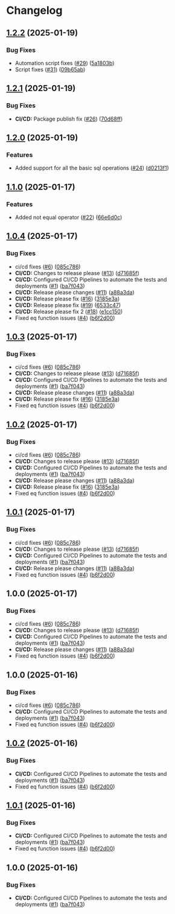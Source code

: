 # Changelog

## [1.2.2](https://github.com/Shanaka11/drizzle-query-helper/compare/v1.2.1...v1.2.2) (2025-01-19)


### Bug Fixes

* Automation script fixes ([#29](https://github.com/Shanaka11/drizzle-query-helper/issues/29)) ([5a1803b](https://github.com/Shanaka11/drizzle-query-helper/commit/5a1803bb3bfcad81f0051f73f60279017febbb80))
* Script fixes ([#31](https://github.com/Shanaka11/drizzle-query-helper/issues/31)) ([09b65ab](https://github.com/Shanaka11/drizzle-query-helper/commit/09b65ab76f641b59b9f9465d759f08af27e6a692))

## [1.2.1](https://github.com/Shanaka11/drizzle-query-helper/compare/v1.2.0...v1.2.1) (2025-01-19)


### Bug Fixes

* **CI/CD:** Package publish fix ([#26](https://github.com/Shanaka11/drizzle-query-helper/issues/26)) ([70d68ff](https://github.com/Shanaka11/drizzle-query-helper/commit/70d68fff08fea27e0934186b83b7cafea8ad16ea))

## [1.2.0](https://github.com/Shanaka11/drizzle-query-helper/compare/v1.1.0...v1.2.0) (2025-01-19)


### Features

* Added support for all the basic sql operations ([#24](https://github.com/Shanaka11/drizzle-query-helper/issues/24)) ([d0213f1](https://github.com/Shanaka11/drizzle-query-helper/commit/d0213f1d01e040246fce9410e609f295a7b1593f))

## [1.1.0](https://github.com/Shanaka11/drizzle-query-helper/compare/v1.0.4...v1.1.0) (2025-01-17)


### Features

* Added not equal operator ([#22](https://github.com/Shanaka11/drizzle-query-helper/issues/22)) ([66e6d0c](https://github.com/Shanaka11/drizzle-query-helper/commit/66e6d0cbc21ae89040a5b16a2bb70f7a8048dd8d))

## [1.0.4](https://github.com/Shanaka11/drizzle-query-helper/compare/v1.0.3...v1.0.4) (2025-01-17)


### Bug Fixes

* ci/cd fixes ([#6](https://github.com/Shanaka11/drizzle-query-helper/issues/6)) ([085c786](https://github.com/Shanaka11/drizzle-query-helper/commit/085c786da8160816cb89de158620a9fddffd8308))
* **CI/CD:** Changes to release please ([#13](https://github.com/Shanaka11/drizzle-query-helper/issues/13)) ([d71685f](https://github.com/Shanaka11/drizzle-query-helper/commit/d71685f20a1d3f10306a8ba4a9b19e5a60b61543))
* **CI/CD:** Configured CI/CD Pipelines to automate the tests and deployments ([#1](https://github.com/Shanaka11/drizzle-query-helper/issues/1)) ([ba7f043](https://github.com/Shanaka11/drizzle-query-helper/commit/ba7f043bafd962af15fa581715957aac71f36295))
* **CI/CD:** Release please changes ([#11](https://github.com/Shanaka11/drizzle-query-helper/issues/11)) ([a88a3da](https://github.com/Shanaka11/drizzle-query-helper/commit/a88a3daaf53e9ce7e099e203ecfa464a25fc00c4))
* **CI/CD:** Release please fix ([#16](https://github.com/Shanaka11/drizzle-query-helper/issues/16)) ([3185e3a](https://github.com/Shanaka11/drizzle-query-helper/commit/3185e3a06f9771e53ce5ef8909fa3601220961e2))
* **CI/CD:** Release please fix ([#19](https://github.com/Shanaka11/drizzle-query-helper/issues/19)) ([6533c47](https://github.com/Shanaka11/drizzle-query-helper/commit/6533c472424ce1b0c7eb68364112d8c6c47d6e75))
* **CI/CD:** Release please fix 2 ([#18](https://github.com/Shanaka11/drizzle-query-helper/issues/18)) ([e1cc150](https://github.com/Shanaka11/drizzle-query-helper/commit/e1cc150f9c2ac8d84d2cc04b3a983cca6cd5a01a))
* Fixed eq function issues ([#4](https://github.com/Shanaka11/drizzle-query-helper/issues/4)) ([b6f2d00](https://github.com/Shanaka11/drizzle-query-helper/commit/b6f2d00bb6cbbdfbdab611956f57e4cd7ece2335))

## [1.0.3](https://github.com/Shanaka11/drizzle-query-helper/compare/v1.0.2...v1.0.3) (2025-01-17)


### Bug Fixes

* ci/cd fixes ([#6](https://github.com/Shanaka11/drizzle-query-helper/issues/6)) ([085c786](https://github.com/Shanaka11/drizzle-query-helper/commit/085c786da8160816cb89de158620a9fddffd8308))
* **CI/CD:** Changes to release please ([#13](https://github.com/Shanaka11/drizzle-query-helper/issues/13)) ([d71685f](https://github.com/Shanaka11/drizzle-query-helper/commit/d71685f20a1d3f10306a8ba4a9b19e5a60b61543))
* **CI/CD:** Configured CI/CD Pipelines to automate the tests and deployments ([#1](https://github.com/Shanaka11/drizzle-query-helper/issues/1)) ([ba7f043](https://github.com/Shanaka11/drizzle-query-helper/commit/ba7f043bafd962af15fa581715957aac71f36295))
* **CI/CD:** Release please changes ([#11](https://github.com/Shanaka11/drizzle-query-helper/issues/11)) ([a88a3da](https://github.com/Shanaka11/drizzle-query-helper/commit/a88a3daaf53e9ce7e099e203ecfa464a25fc00c4))
* **CI/CD:** Release please fix ([#16](https://github.com/Shanaka11/drizzle-query-helper/issues/16)) ([3185e3a](https://github.com/Shanaka11/drizzle-query-helper/commit/3185e3a06f9771e53ce5ef8909fa3601220961e2))
* Fixed eq function issues ([#4](https://github.com/Shanaka11/drizzle-query-helper/issues/4)) ([b6f2d00](https://github.com/Shanaka11/drizzle-query-helper/commit/b6f2d00bb6cbbdfbdab611956f57e4cd7ece2335))

## [1.0.2](https://github.com/Shanaka11/drizzle-query-helper/compare/v1.0.1...v1.0.2) (2025-01-17)


### Bug Fixes

* ci/cd fixes ([#6](https://github.com/Shanaka11/drizzle-query-helper/issues/6)) ([085c786](https://github.com/Shanaka11/drizzle-query-helper/commit/085c786da8160816cb89de158620a9fddffd8308))
* **CI/CD:** Changes to release please ([#13](https://github.com/Shanaka11/drizzle-query-helper/issues/13)) ([d71685f](https://github.com/Shanaka11/drizzle-query-helper/commit/d71685f20a1d3f10306a8ba4a9b19e5a60b61543))
* **CI/CD:** Configured CI/CD Pipelines to automate the tests and deployments ([#1](https://github.com/Shanaka11/drizzle-query-helper/issues/1)) ([ba7f043](https://github.com/Shanaka11/drizzle-query-helper/commit/ba7f043bafd962af15fa581715957aac71f36295))
* **CI/CD:** Release please changes ([#11](https://github.com/Shanaka11/drizzle-query-helper/issues/11)) ([a88a3da](https://github.com/Shanaka11/drizzle-query-helper/commit/a88a3daaf53e9ce7e099e203ecfa464a25fc00c4))
* **CI/CD:** Release please fix ([#16](https://github.com/Shanaka11/drizzle-query-helper/issues/16)) ([3185e3a](https://github.com/Shanaka11/drizzle-query-helper/commit/3185e3a06f9771e53ce5ef8909fa3601220961e2))
* Fixed eq function issues ([#4](https://github.com/Shanaka11/drizzle-query-helper/issues/4)) ([b6f2d00](https://github.com/Shanaka11/drizzle-query-helper/commit/b6f2d00bb6cbbdfbdab611956f57e4cd7ece2335))

## [1.0.1](https://github.com/Shanaka11/drizzle-query-helper/compare/v1.0.0...v1.0.1) (2025-01-17)


### Bug Fixes

* ci/cd fixes ([#6](https://github.com/Shanaka11/drizzle-query-helper/issues/6)) ([085c786](https://github.com/Shanaka11/drizzle-query-helper/commit/085c786da8160816cb89de158620a9fddffd8308))
* **CI/CD:** Changes to release please ([#13](https://github.com/Shanaka11/drizzle-query-helper/issues/13)) ([d71685f](https://github.com/Shanaka11/drizzle-query-helper/commit/d71685f20a1d3f10306a8ba4a9b19e5a60b61543))
* **CI/CD:** Configured CI/CD Pipelines to automate the tests and deployments ([#1](https://github.com/Shanaka11/drizzle-query-helper/issues/1)) ([ba7f043](https://github.com/Shanaka11/drizzle-query-helper/commit/ba7f043bafd962af15fa581715957aac71f36295))
* **CI/CD:** Release please changes ([#11](https://github.com/Shanaka11/drizzle-query-helper/issues/11)) ([a88a3da](https://github.com/Shanaka11/drizzle-query-helper/commit/a88a3daaf53e9ce7e099e203ecfa464a25fc00c4))
* Fixed eq function issues ([#4](https://github.com/Shanaka11/drizzle-query-helper/issues/4)) ([b6f2d00](https://github.com/Shanaka11/drizzle-query-helper/commit/b6f2d00bb6cbbdfbdab611956f57e4cd7ece2335))

## 1.0.0 (2025-01-17)


### Bug Fixes

* ci/cd fixes ([#6](https://github.com/Shanaka11/drizzle-query-helper/issues/6)) ([085c786](https://github.com/Shanaka11/drizzle-query-helper/commit/085c786da8160816cb89de158620a9fddffd8308))
* **CI/CD:** Changes to release please ([#13](https://github.com/Shanaka11/drizzle-query-helper/issues/13)) ([d71685f](https://github.com/Shanaka11/drizzle-query-helper/commit/d71685f20a1d3f10306a8ba4a9b19e5a60b61543))
* **CI/CD:** Configured CI/CD Pipelines to automate the tests and deployments ([#1](https://github.com/Shanaka11/drizzle-query-helper/issues/1)) ([ba7f043](https://github.com/Shanaka11/drizzle-query-helper/commit/ba7f043bafd962af15fa581715957aac71f36295))
* **CI/CD:** Release please changes ([#11](https://github.com/Shanaka11/drizzle-query-helper/issues/11)) ([a88a3da](https://github.com/Shanaka11/drizzle-query-helper/commit/a88a3daaf53e9ce7e099e203ecfa464a25fc00c4))
* Fixed eq function issues ([#4](https://github.com/Shanaka11/drizzle-query-helper/issues/4)) ([b6f2d00](https://github.com/Shanaka11/drizzle-query-helper/commit/b6f2d00bb6cbbdfbdab611956f57e4cd7ece2335))

## 1.0.0 (2025-01-16)


### Bug Fixes

* ci/cd fixes ([#6](https://github.com/Shanaka11/drizzle-query-helper/issues/6)) ([085c786](https://github.com/Shanaka11/drizzle-query-helper/commit/085c786da8160816cb89de158620a9fddffd8308))
* **CI/CD:** Configured CI/CD Pipelines to automate the tests and deployments ([#1](https://github.com/Shanaka11/drizzle-query-helper/issues/1)) ([ba7f043](https://github.com/Shanaka11/drizzle-query-helper/commit/ba7f043bafd962af15fa581715957aac71f36295))
* Fixed eq function issues ([#4](https://github.com/Shanaka11/drizzle-query-helper/issues/4)) ([b6f2d00](https://github.com/Shanaka11/drizzle-query-helper/commit/b6f2d00bb6cbbdfbdab611956f57e4cd7ece2335))

## [1.0.2](https://github.com/Shanaka11/drizzle-query-helper/compare/v1.0.1...v1.0.2) (2025-01-16)


### Bug Fixes

* **CI/CD:** Configured CI/CD Pipelines to automate the tests and deployments ([#1](https://github.com/Shanaka11/drizzle-query-helper/issues/1)) ([ba7f043](https://github.com/Shanaka11/drizzle-query-helper/commit/ba7f043bafd962af15fa581715957aac71f36295))
* Fixed eq function issues ([#4](https://github.com/Shanaka11/drizzle-query-helper/issues/4)) ([b6f2d00](https://github.com/Shanaka11/drizzle-query-helper/commit/b6f2d00bb6cbbdfbdab611956f57e4cd7ece2335))

## [1.0.1](https://github.com/Shanaka11/drizzle-query-helper/compare/v1.0.0...v1.0.1) (2025-01-16)


### Bug Fixes

* **CI/CD:** Configured CI/CD Pipelines to automate the tests and deployments ([#1](https://github.com/Shanaka11/drizzle-query-helper/issues/1)) ([ba7f043](https://github.com/Shanaka11/drizzle-query-helper/commit/ba7f043bafd962af15fa581715957aac71f36295))
* Fixed eq function issues ([#4](https://github.com/Shanaka11/drizzle-query-helper/issues/4)) ([b6f2d00](https://github.com/Shanaka11/drizzle-query-helper/commit/b6f2d00bb6cbbdfbdab611956f57e4cd7ece2335))

## 1.0.0 (2025-01-16)


### Bug Fixes

* **CI/CD:** Configured CI/CD Pipelines to automate the tests and deployments ([#1](https://github.com/Shanaka11/drizzle-query-helper/issues/1)) ([ba7f043](https://github.com/Shanaka11/drizzle-query-helper/commit/ba7f043bafd962af15fa581715957aac71f36295))

